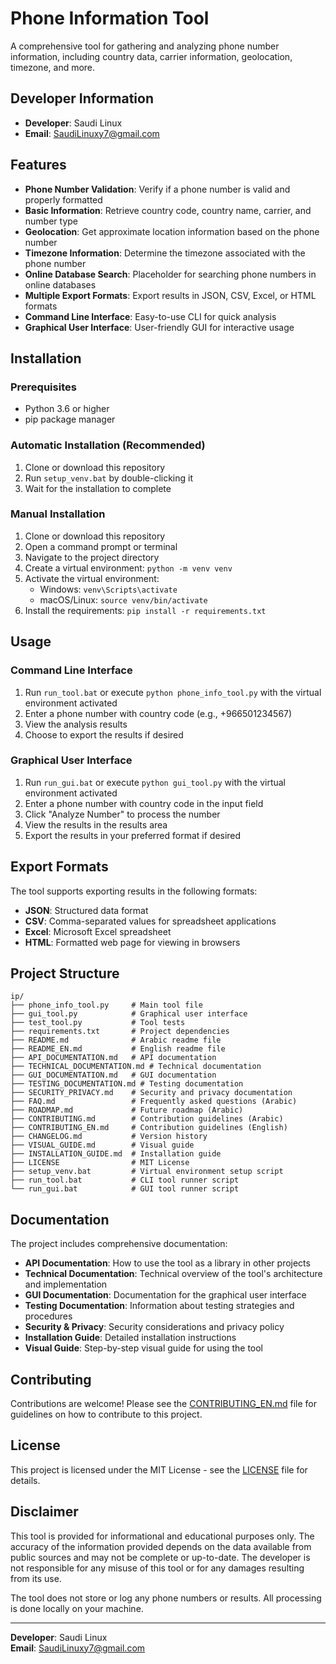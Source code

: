 # Phone Information Tool

A comprehensive tool for gathering and analyzing phone number information, including country data, carrier information, geolocation, timezone, and more.

## Developer Information

- **Developer**: Saudi Linux
- **Email**: SaudiLinuxy7@gmail.com

## Features

- **Phone Number Validation**: Verify if a phone number is valid and properly formatted
- **Basic Information**: Retrieve country code, country name, carrier, and number type
- **Geolocation**: Get approximate location information based on the phone number
- **Timezone Information**: Determine the timezone associated with the phone number
- **Online Database Search**: Placeholder for searching phone numbers in online databases
- **Multiple Export Formats**: Export results in JSON, CSV, Excel, or HTML formats
- **Command Line Interface**: Easy-to-use CLI for quick analysis
- **Graphical User Interface**: User-friendly GUI for interactive usage

## Installation

### Prerequisites

- Python 3.6 or higher
- pip package manager

### Automatic Installation (Recommended)

1. Clone or download this repository
2. Run `setup_venv.bat` by double-clicking it
3. Wait for the installation to complete

### Manual Installation

1. Clone or download this repository
2. Open a command prompt or terminal
3. Navigate to the project directory
4. Create a virtual environment: `python -m venv venv`
5. Activate the virtual environment:
   - Windows: `venv\Scripts\activate`
   - macOS/Linux: `source venv/bin/activate`
6. Install the requirements: `pip install -r requirements.txt`

## Usage

### Command Line Interface

1. Run `run_tool.bat` or execute `python phone_info_tool.py` with the virtual environment activated
2. Enter a phone number with country code (e.g., +966501234567)
3. View the analysis results
4. Choose to export the results if desired

### Graphical User Interface

1. Run `run_gui.bat` or execute `python gui_tool.py` with the virtual environment activated
2. Enter a phone number with country code in the input field
3. Click "Analyze Number" to process the number
4. View the results in the results area
5. Export the results in your preferred format if desired

## Export Formats

The tool supports exporting results in the following formats:

- **JSON**: Structured data format
- **CSV**: Comma-separated values for spreadsheet applications
- **Excel**: Microsoft Excel spreadsheet
- **HTML**: Formatted web page for viewing in browsers

## Project Structure

```
ip/
├── phone_info_tool.py     # Main tool file
├── gui_tool.py            # Graphical user interface
├── test_tool.py           # Tool tests
├── requirements.txt       # Project dependencies
├── README.md              # Arabic readme file
├── README_EN.md           # English readme file
├── API_DOCUMENTATION.md   # API documentation
├── TECHNICAL_DOCUMENTATION.md # Technical documentation
├── GUI_DOCUMENTATION.md   # GUI documentation
├── TESTING_DOCUMENTATION.md # Testing documentation
├── SECURITY_PRIVACY.md    # Security and privacy documentation
├── FAQ.md                 # Frequently asked questions (Arabic)
├── ROADMAP.md             # Future roadmap (Arabic)
├── CONTRIBUTING.md        # Contribution guidelines (Arabic)
├── CONTRIBUTING_EN.md     # Contribution guidelines (English)
├── CHANGELOG.md           # Version history
├── VISUAL_GUIDE.md        # Visual guide
├── INSTALLATION_GUIDE.md  # Installation guide
├── LICENSE                # MIT License
├── setup_venv.bat         # Virtual environment setup script
├── run_tool.bat           # CLI tool runner script
└── run_gui.bat            # GUI tool runner script
```

## Documentation

The project includes comprehensive documentation:

- **API Documentation**: How to use the tool as a library in other projects
- **Technical Documentation**: Technical overview of the tool's architecture and implementation
- **GUI Documentation**: Documentation for the graphical user interface
- **Testing Documentation**: Information about testing strategies and procedures
- **Security & Privacy**: Security considerations and privacy policy
- **Installation Guide**: Detailed installation instructions
- **Visual Guide**: Step-by-step visual guide for using the tool

## Contributing

Contributions are welcome! Please see the [CONTRIBUTING_EN.md](CONTRIBUTING_EN.md) file for guidelines on how to contribute to this project.

## License

This project is licensed under the MIT License - see the [LICENSE](LICENSE) file for details.

## Disclaimer

This tool is provided for informational and educational purposes only. The accuracy of the information provided depends on the data available from public sources and may not be complete or up-to-date. The developer is not responsible for any misuse of this tool or for any damages resulting from its use.

The tool does not store or log any phone numbers or results. All processing is done locally on your machine.

---

**Developer**: Saudi Linux  
**Email**: SaudiLinuxy7@gmail.com